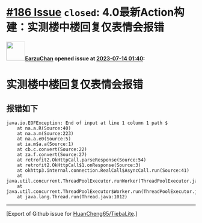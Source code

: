 # [\#186 Issue](https://github.com/HuanCheng65/TiebaLite/issues/186) `closed`: 4.0最新Action构建：实测楼中楼回复仅表情会报错

#### <img src="https://avatars.githubusercontent.com/u/63433558?u=ad367daa21f5265915216c054594ce22e94ec8d8&v=4" width="50">[EarzuChan](https://github.com/EarzuChan) opened issue at [2023-07-14 01:40](https://github.com/HuanCheng65/TiebaLite/issues/186):

# 实测楼中楼回复仅表情会报错
## 报错如下
```Exception
java.io.EOFException: End of input at line 1 column 1 path $
	at na.a.R(Source:40)
	at na.a.m(Source:223)
	at na.a.e0(Source:5)
	at ia.m$a.a(Source:1)
	at cb.c.convert(Source:22)
	at za.f.convert(Source:27)
	at retrofit2.OkHttpCall.parseResponse(Source:54)
	at retrofit2.OkHttpCall$1.onResponse(Source:3)
	at okhttp3.internal.connection.RealCall$AsyncCall.run(Source:41)
	at java.util.concurrent.ThreadPoolExecutor.runWorker(ThreadPoolExecutor.java:1137)
	at java.util.concurrent.ThreadPoolExecutor$Worker.run(ThreadPoolExecutor.java:637)
	at java.lang.Thread.run(Thread.java:1012)
```




-------------------------------------------------------------------------------



[Export of Github issue for [HuanCheng65/TiebaLite](https://github.com/HuanCheng65/TiebaLite).]
